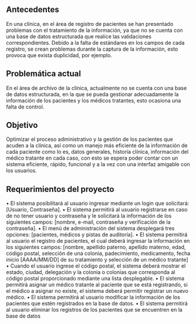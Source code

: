 <h2>Antecedentes</h2>
En una clínica, en el área de registro de pacientes se han 
presentado problemas con el tratamiento de la información, ya que no se 
cuenta con una base de datos estructurada que realice las validaciones 
correspondientes. Debido a la falta de estándares en los campos de cada 
registro, se crean problemas durante la captura de la información, esto 
provoca que exista duplicidad, por ejemplo.

<h2>Problemática actual</h2>
En el área de archivo de la clínica, actualmente no se cuenta con una 
base de datos estructurada, en la que se pueda gestionar 
adecuadamente la información de los pacientes y los médicos tratantes, 
esto ocasiona una falta de control.

<h2>Objetivo</h2>
Optimizar el proceso administrativo y la gestión de los pacientes que 
acuden a la clínica, así como un manejo más eficiente de la información 
de cada paciente como lo es, datos generales, historia clínica, 
información del médico tratante en cada caso, con esto se espera poder 
contar con un sistema eficiente, rápido, funcional y a la vez con una 
interfaz amigable con los usuarios.

<h2>Requerimientos del proyecto</h2>
• El sistema posibilitará al usuario ingresar mediante un login que 
solicitará: [Usuario, Contraseña].
• El sistema permitirá al usuario registrarse en caso de no tener 
usuario y contraseña y le solicitará la información de los siguientes 
campos: [nombre, e-mail, contraseña y verificación de la 
contraseña].
• El menú de administración del sistema desplegará tres opciones: 
[pacientes, médicos y pistas de auditoría].
• El sistema permitirá al usuario el registro de pacientes, el cual 
deberá ingresar la información en los siguientes campos: 
[nombre, apellido paterno, apellido materno, edad, código postal,
selección de una colonia, padecimiento, medicamento, fecha 
inicio [AAAA/MM/DD] de su tratamiento y selección de un médico 
tratante]
• Cuando el usuario ingrese el código postal, el sistema deberá 
mostrar el estado, ciudad, delegación y la colonia o colonias que 
corresponda al código postal proporcionado mediante una lista 
desplegable.
• El sistema permitirá asignar un médico tratante al paciente que se 
está registrando, si el médico a asignar no existe, el sistema 
deberá permitir registrar un nuevo médico.
• El sistema permitirá al usuario modificar la información de los 
pacientes que estén registrados en la base de datos.
• El sistema permitirá al usuario eliminar los registros de los 
pacientes que se encuentren en la base de datos
